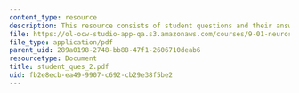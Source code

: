 ```yaml
---
content_type: resource
description: This resource consists of student questions and their answers.
file: https://ol-ocw-studio-app-qa.s3.amazonaws.com/courses/9-01-neuroscience-and-behavior-fall-2003/fb2e8ecbea499907c692cb29e38f5be2_student_ques_2.pdf
file_type: application/pdf
parent_uid: 289a0198-2748-bb88-47f1-2606710deab6
resourcetype: Document
title: student_ques_2.pdf
uid: fb2e8ecb-ea49-9907-c692-cb29e38f5be2
---
```


